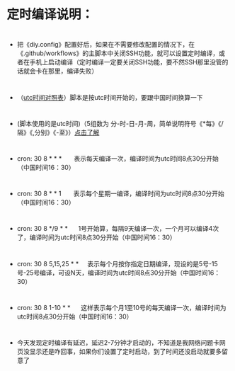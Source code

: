 # 定时编译说明：
# 
- 把《diy.config》配置好后，如果在不需要修改配置的情况下，在《.github/workflows》的主脚本中关闭SSH功能，就可以设置定时编译，或者在手机上启动编译（定时编译一定要关闭SSH功能，要不然SSH那里没管的话就会卡在那里，编译失败）
# 
- （[utc时间对照表](https://time.is/UTC)）脚本是按utc时间开始的，要跟中国时间换算一下
# 
- (脚本使用的是utc时间)（5组数为 分-时-日-月-周，简单说明符号《*每》《/隔》《,分别》《-至》）[点击了解](http://linux.vbird.org/linux_basic/0430cron.php)
# 
- cron: 30 8 * * *              &nbsp;&nbsp;&nbsp;&nbsp;&nbsp;&nbsp;表示每天编译一次，编译时间为utc时间8点30分开始（中国时间16：30）
# 
- cron: 30 8 * * 1              &nbsp;&nbsp;&nbsp;&nbsp;&nbsp;&nbsp;表示每个星期一编译，编译时间为utc时间8点30分开始（中国时间16：30）
#
- cron: 30 8 */9 * *            &nbsp;&nbsp;&nbsp;&nbsp;&nbsp;1号开始算，每隔9天编译一次，一个月可以编译4次了，编译时间为utc时间8点30分开始（中国时间16：30）
# 
- cron: 30 8 5,15,25 * *        &nbsp;&nbsp;&nbsp;&nbsp;表示每个月按你指定日期编译，现设的是5号-15号-25号编译，可设N天，编译时间为utc时间8点30分开始（中国时间16：30）
# 
- cron: 30 8 1-10 * *            &nbsp;&nbsp;&nbsp;&nbsp;&nbsp;这样表示每个月1至10号的每天编译一次，编译时间为utc时间8点30分开始（中国时间16：30）

#
#
#
- 今天发现定时编译有延迟，延迟2-7分钟才启动的，不知道是我网络问题卡网页没显示还是咋回事，如果你们设置了定时启动，到了时间还没启动就要多留意了
